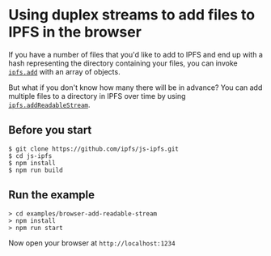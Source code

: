 # Using duplex streams to add files to IPFS in the browser

If you have a number of files that you'd like to add to IPFS and end up with a hash representing the directory containing your files, you can invoke [`ipfs.add`](https://github.com/ipfs/js-ipfs/blob/master/packages/interface-ipfs-core/SPEC/FILES.md#add) with an array of objects.

But what if you don't know how many there will be in advance? You can add multiple files to a directory in IPFS over time by using [`ipfs.addReadableStream`](https://github.com/ipfs/js-ipfs/blob/master/packages/interface-ipfs-core/SPEC/FILES.md#addreadablestream).

## Before you start

```console
$ git clone https://github.com/ipfs/js-ipfs.git
$ cd js-ipfs
$ npm install
$ npm run build
```

## Run the example

```console
> cd examples/browser-add-readable-stream
> npm install
> npm run start
```

Now open your browser at `http://localhost:1234`
